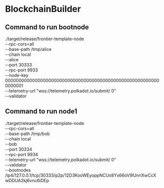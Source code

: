 # BlockchainBuilder

## Command to run bootnode
./target/release/frontier-template-node \
--rpc-cors=all \
--base-path /tmp/alice \
--chain local \
--alice \
--port 30333 \
--rpc-port 9933 \
--node-key 0000000000000000000000000000000000000000000000000000000000000001 \
--telemetry-url "wss://telemetry.polkadot.io/submit/ 0" \
--validator

## Command to run node1
./target/release/frontier-template-node \
--rpc-cors=all \
--base-path /tmp/bob \
--chain local \
--bob \
--port 30334 \
--rpc-port 9934 \
--telemetry-url "wss://telemetry.polkadot.io/submit/ 0" \
--validator \
--bootnodes /ip4/127.0.0.1/tcp/30333/p2p/12D3KooWEyoppNCUx8Yx66oV9fJnriXwCcXwDDUA2kj6vnc6iDEp
